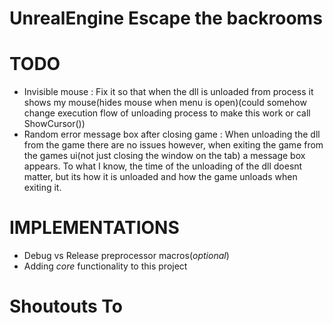 # UnrealEngine Escape the backrooms



# TODO
* Invisible mouse : Fix it so that when the dll is unloaded from process it shows my mouse(hides mouse when menu is open)(could somehow change execution flow of unloading process to make this work or call ShowCursor())
* Random error message box after closing game :  When unloading the dll from the game there are no issues however, when exiting the game from the games ui(not just closing the window on the tab) a message box appears. To what I know, the time of the unloading of the dll doesnt matter, but its how it is unloaded and how the game unloads when exiting it.

# IMPLEMENTATIONS
* Debug vs Release preprocessor macros(*optional*)
* Adding *core* functionality to this project

# Shoutouts To
